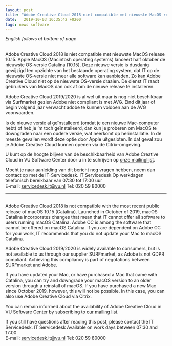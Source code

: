 ```yaml
---
layout: post
title: "Adobe Creative Cloud 2018 niet compatible met nieuwste MacOS release 10.15"
date:   2019-10-03 16:35:42 +0200
tags: news software
---
```

*English follows at bottom of page*

<br>
Adobe Creative Cloud 2018 is niet compatible met nieuwste MacOS release 10.15.
Apple MacOS (Macintosh operating systems) lanceert half oktober de nieuwste OS-versie Catalina (10.15). Deze nieuwe versie is dusdanig gewijzigd ten opzichte van het bestaande operating system, dat IT op de nieuwste OS-versie niet meer alle software kan aanbieden. Zo kan Adobe Creative Cloud niet op de nieuwste OS-versie draaien. De dienst IT raadt gebruikers van MacOS dan ook af om de nieuwe release te installeren.

Adobe Creative Cloud 2019/2020 is al wel uit maar is nog niet beschikbaar via Surfmarket gezien Adobe niet compliant is met AVG.
Eind dit jaar of begin volgend jaar verwacht adobe te kunnen voldoen aan de AVG voorwaarden.

Is de nieuwe versie al geïnstalleerd (omdat je een nieuwe Mac-computer hebt) of heb je ‘m toch geïnstalleerd, dan kun je proberen om MacOS te downgraden naar een oudere versie, wat neerkomt op herinstallatie. In de meeste gevallen wordt deze optie door Apple uitgesloten. In dat geval zou je Adobe Creative Cloud kunnen openen via de Citrix-omgeving.

U kunt op de hoogte blijven van de beschikbaarheid van Adobe Creative Cloud in VU Software Center door u in te schrijven op [onze mailinglijst](https://github.us14.list-manage.com/subscribe?u=a5c4f813f0f26bc477e2b5f81&id=c6919ed1d8).



Mocht je naar aanleiding van dit bericht nog vragen hebben, neem dan contact op met de IT-Servicedesk.
IT Servicedesk
Op werkdagen telefonisch bereikbaar van 07:30 tot 17:00 uur  
E-mail: servicedesk.it@vu.nl
Tel: 020 59 80000

---
<br>
Adobe Creative Cloud 2018 is not compatible with the most recent public release of macOS 10.15 (Catalina).
Launched in October of 2019, macOS Catalina incorporates changes that mean that IT cannot offer all software to users running macOS Catalina. Adobe CC is among the software that cannot be offered on macOS Catalina. If you are dependent on Adobe CC for your work, IT recommends that you do not update your Mac to macOS Catalina.

Adobe Creative Cloud 2019/2020 is widely available to consumers, but is not available to us through our supplier SURFmarket, as Adobe is not GDPR compliant. Achieving this compliancy is part of negotations between SURFmarket and Adobe.

If you have updated your Mac, or have purchased a Mac that came with Catalina, you can try and downgrade your macOS version to an older version through a reinstall of macOS. If you have purchased a new Mac since October 2019, however, this will not be possible. In this case, you can also use Adobe Creative Cloud via Citrix.

You can remain informed about the availability of Adobe Creative Cloud in VU Software Center by subscribing to [our mailing list](https://github.us14.list-manage.com/subscribe?u=a5c4f813f0f26bc477e2b5f81&id=c6919ed1d8). 

If you still have questions after reading this post, please contact the IT Servicedesk.
IT Servicedesk
Available on work days between 07:30 and 17:00  
E-mail: servicedesk.it@vu.nl
Tel: 020 59 80000
